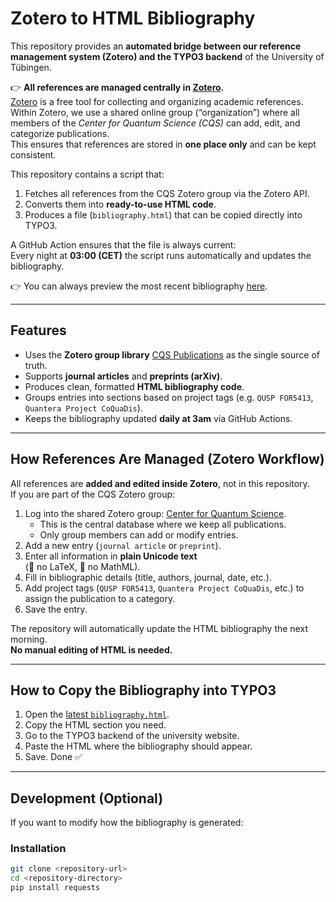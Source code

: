 # Zotero to HTML Bibliography

This repository provides an **automated bridge between our reference management system (Zotero) and the TYPO3 backend** of the University of Tübingen.  

👉 **All references are managed centrally in [Zotero](https://www.zotero.org/groups/5693788/cqs/library).**  
[Zotero](https://zotero.org) is a free tool for collecting and organizing academic references. Within Zotero, we use a shared online group (“organization”) where all members of the *Center for Quantum Science (CQS)* can add, edit, and categorize publications.  
This ensures that references are stored in **one place only** and can be kept consistent.

This repository contains a script that:  
1. Fetches all references from the CQS Zotero group via the Zotero API.  
2. Converts them into **ready-to-use HTML code**.  
3. Produces a file (`bibliography.html`) that can be copied directly into TYPO3.  

A GitHub Action ensures that the file is always current:  
Every night at **03:00 (CET)** the script runs automatically and updates the bibliography.  

👉 You can always preview the most recent bibliography [here](https://htmlpreview.github.io/?https://raw.githubusercontent.com/AG-Lesanovsky/2024-zotero-to-html/refs/heads/master/bibliography.html).

---

## Features

- Uses the **Zotero group library** [CQS Publications](https://www.zotero.org/groups/5693788/cqs/library) as the single source of truth.
- Supports **journal articles** and **preprints (arXiv)**.
- Produces clean, formatted **HTML bibliography code**.
- Groups entries into sections based on project tags (e.g. `QUSP FOR5413`, `Quantera Project CoQuaDis`).
- Keeps the bibliography updated **daily at 3am** via GitHub Actions.

---

## How References Are Managed (Zotero Workflow)

All references are **added and edited inside Zotero**, not in this repository.  
If you are part of the CQS Zotero group:

1. Log into the shared Zotero group: [Center for Quantum Science](https://www.zotero.org/groups/5693788/cqs/library).  
   - This is the central database where we keep all publications.  
   - Only group members can add or modify entries.
2. Add a new entry (`journal article` or `preprint`).
3. Enter all information in **plain Unicode text**  
   (🚫 no LaTeX, 🚫 no MathML).
4. Fill in bibliographic details (title, authors, journal, date, etc.).
5. Add project tags (`QUSP FOR5413`, `Quantera Project CoQuaDis`, etc.) to assign the publication to a category.
6. Save the entry.  

The repository will automatically update the HTML bibliography the next morning.  
**No manual editing of HTML is needed.**

---

## How to Copy the Bibliography into TYPO3

1. Open the [latest `bibliography.html`](https://htmlpreview.github.io/?https://raw.githubusercontent.com/AG-Lesanovsky/2024-zotero-to-html/refs/heads/master/bibliography.html).  
2. Copy the HTML section you need.  
3. Go to the TYPO3 backend of the university website.  
4. Paste the HTML where the bibliography should appear.  
5. Save. Done ✅  

---

## Development (Optional)

If you want to modify how the bibliography is generated:

### Installation

```bash
git clone <repository-url>
cd <repository-directory>
pip install requests
